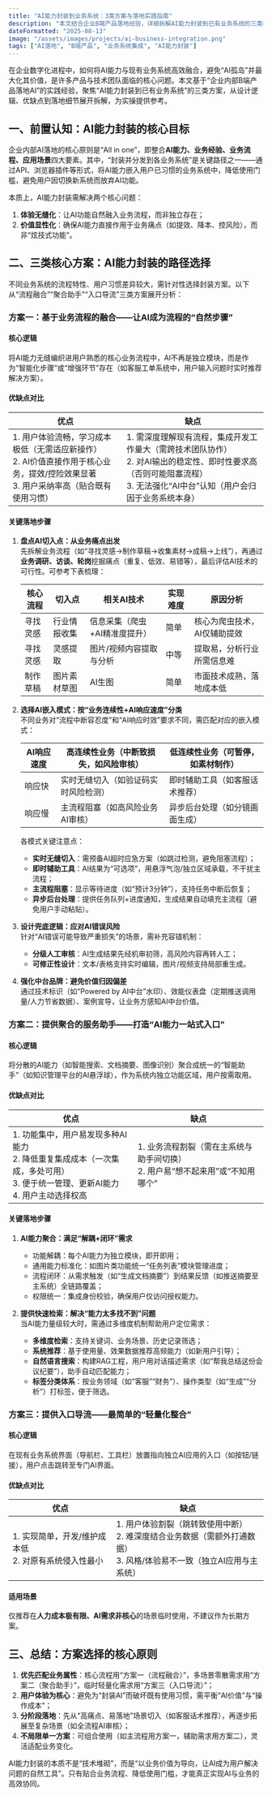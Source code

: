 ```yaml
---
title: "AI能力封装到业务系统：3类方案与落地实践指南"
description: "本文结合企业B端产品落地经验，详细拆解AI能力封装到已有业务系统的三类核心方案，包含流程融合、聚合助手、入口导流的优缺点及落地要点，助力实现AI与业务高效协同。"
dateFormatted: "2025-08-13"
image: "/assets/images/projects/ai-business-integration.png"
tags: ["AI落地", "B端产品", "业务系统集成", "AI能力封装"]
---
```


在企业数字化进程中，如何将AI能力与现有业务系统高效融合，避免“AI孤岛”并最大化其价值，是许多产品与技术团队面临的核心问题。本文基于“企业内部B端产品落地AI”的实践经验，聚焦“AI能力封装到已有业务系统”的三类方案，从设计逻辑、优缺点到落地细节展开拆解，为实操提供参考。


## 一、前置认知：AI能力封装的核心目标
企业内部AI落地的核心原则是“All in one”，即整合**AI能力、业务经验、业务流程、应用场景**四大要素。其中，“封装并分发到各业务系统”是关键路径之一——通过API、浏览器插件等形式，将AI能力嵌入用户已习惯的业务系统中，降低使用门槛，避免用户因切换新系统而放弃AI功能。

本质上，AI能力封装需解决两个核心问题：  
1. **体验无缝化**：让AI功能自然融入业务流程，而非独立存在；  
2. **价值显性化**：确保AI能力直接作用于业务痛点（如提效、降本、控风险），而非“炫技式功能”。


## 二、三类核心方案：AI能力封装的路径选择
不同业务系统的流程特性、用户习惯差异较大，需针对性选择封装方案。以下从“流程融合”“聚合助手”“入口导流”三类方案展开分析：

### 方案一：基于业务流程的融合——让AI成为流程的“自然步骤”
#### 核心逻辑
将AI能力无缝编织进用户熟悉的核心业务流程中，AI不再是独立模块，而是作为“智能化步骤”或“增强环节”存在（如客服工单系统中，用户输入问题时实时推荐解决方案）。

#### 优缺点对比
| 优点 | 缺点 |
|------|------|
| 1. 用户体验流畅，学习成本极低（无需适应新操作）<br>2. AI价值直接作用于核心业务，提效/控险效果显著<br>3. 用户采纳率高（贴合既有使用习惯） | 1. 需深度理解现有流程，集成开发工作量大（需跨技术团队协作）<br>2. 对AI输出的稳定性、即时性要求高（否则可能阻塞流程）<br>3. 无法强化“AI中台”认知（用户会归因于业务系统本身） |

#### 关键落地步骤
1. **盘点AI切入点：从业务痛点出发**  
   先拆解业务流程（如“寻找灵感→制作草稿→收集素材→成稿→上线”），再通过**业务调研、访谈、轮岗**挖掘痛点（重复、低效、易错等），最后评估AI技术的可行性。可参考下表梳理：

   | 核心流程 | 切入点       | 相关AI技术               | 实现难度 | 原因分析                     |
   |----------|--------------|--------------------------|----------|------------------------------|
   | 寻找灵感 | 行业情报收集 | 信息采集（爬虫+AI精准度提升） | 简单     | 核心为爬虫技术，AI仅辅助提效 |
   | 寻找灵感 | 灵感提取     | 图片/视频内容提取与分析   | 中等     | 提取易，分析行业所需信息难   |
   | 制作草稿 | 图片素材草图 | AI生图                   | 简单     | 市面技术成熟，落地成本低     |

2. **选择AI嵌入模式：按“业务连续性+AI响应速度”分类**  
   不同业务对“流程中断容忍度”和“AI响应时效”要求不同，需匹配对应的嵌入模式：

   | AI响应速度 | 高连续性业务（中断致损失，如风险审核） | 低连续性业务（可暂停，如素材制作） |
   |------------|----------------------------------------|------------------------------------|
   | 响应快     | 实时无缝切入（如验证码实时风险检测）   | 即时辅助工具（如客服话术推荐）     |
   | 响应慢     | 主流程阻塞（如高风险业务AI审核）       | 异步后台处理（如分镜画面生成）     |

   各模式关键注意点：  
   - **实时无缝切入**：需预备AI超时应急方案（如跳过检测，避免阻塞流程）；  
   - **即时辅助工具**：AI结果为“可选项”，用悬浮气泡/独立区域承载，不干扰主流程；  
   - **主流程阻塞**：显示等待进度（如“预计3分钟”），支持任务中断后恢复；  
   - **异步后台处理**：提供任务队列+进度通知，生成结果自动填充主流程（避免用户手动粘贴）。

3. **设计兜底逻辑：应对AI错误风险**  
   针对“AI错误可能导致严重损失”的场景，需补充容错机制：  
   - **分级人工审核**：AI生成结果先经机审初筛，高风险内容再转人工；  
   - **可修正性设计**：文本/表格支持实时编辑，图片/视频支持局部重生成。

4. **强化中台品牌：避免价值归因偏差**  
   通过技术标识（如“Powered by AI中台”水印）、效能仪表盘（定期推送调用量/人力节省数据）、案例宣导，让业务方感知AI中台价值。


### 方案二：提供聚合的服务助手——打造“AI能力一站式入口”
#### 核心逻辑
将分散的AI能力（如智能搜索、文档摘要、图像识别）聚合成统一的“智能助手”（如知识管理平台的AI悬浮球），作为系统内独立功能区域，用户按需取用。

#### 优缺点对比
| 优点 | 缺点 |
|------|------|
| 1. 功能集中，用户易发现多种AI能力<br>2. 降低重复集成成本（一次集成，多处可用）<br>3. 便于统一管理、更新AI能力<br>4. 用户主动选择权高 | 1. 业务流程割裂（需在主系统与助手间切换）<br>2. 用户易“想不起来用”或“不知用哪个” |

#### 关键落地步骤
1. **AI能力聚合：满足“解耦+闭环”需求**  
   - 功能解耦：每个AI能力为独立模块，即开即用；  
   - 通用能力标准化：如图片类功能统一“任务列表”模块管理进度；  
   - 流程闭环：从需求触发（如“生成文档摘要”）到结果反馈（如推送摘要至主系统）全链路覆盖；  
   - 权限统一：集成身份校验，确保用户仅访问授权能力。

2. **提供快速检索：解决“能力太多找不到”问题**  
   当AI能力量级较大时，需通过多维度机制帮助用户定位需求：  
   - **多维度检索**：支持关键词、业务场景、历史记录筛选；  
   - **系统推荐**：基于使用量、效果数据推荐高频能力（如新用户引导）；  
   - **自然语言搜索**：构建RAG工程，用户用对话描述需求（如“帮我总结这份会议纪要”），助手自动匹配能力；  
   - **标签分类体系**：按业务领域（如“客服”“财务”）、操作类型（如“生成”“分析”）打标签，便于筛选。


### 方案三：提供入口导流——最简单的“轻量化整合”
#### 核心逻辑
在现有业务系统界面（导航栏、工具栏）放置指向独立AI应用的入口（如按钮/链接），用户点击跳转至专门AI界面。

#### 优缺点对比
| 优点 | 缺点 |
|------|------|
| 1. 实现简单，开发/维护成本低<br>2. 对原有系统侵入性最小 | 1. 用户体验割裂（跳转致使用中断）<br>2. 难深度结合业务数据（需额外打通数据）<br>3. 风格/体验易不一致（独立AI应用与主系统） |

#### 适用场景
仅推荐在**人力成本极有限、AI需求非核心**的场景临时使用，不建议作为长期方案。


## 三、总结：方案选择的核心原则
1. **优先匹配业务属性**：核心流程用“方案一（流程融合）”，多场景零散需求用“方案二（聚合助手）”，临时轻量化需求用“方案三（入口导流）”；  
2. **用户体验为核心**：避免为“封装AI”而破坏既有使用习惯，需平衡“AI价值”与“操作成本”；  
3. **分阶段落地**：先从“高痛点、易落地”场景切入（如客服话术推荐），再逐步拓展至复杂场景（如全流程AI审核）；  
4. **不局限单一方案**：可组合使用（如主流程用方案一，辅助需求用方案二），灵活适配业务变化。

AI能力封装的本质不是“技术堆砌”，而是“以业务价值为导向，让AI成为用户解决问题的自然工具”。只有贴合业务流程、降低使用门槛，才能真正实现AI与业务的高效协同。
